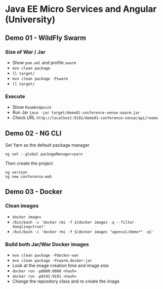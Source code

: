 # Java EE Micro Services and Angular (University) 

## Demo 01 - WildFly Swarm

### Size of War / Jar

* Show `pom.xml` and profile `swarm`
* `mvn clean package`
* `ll target/`
* `mvn clean package -Pswarm`
* `ll target/`

### Execute

* Show `RoomEndpoint`
* Run Jar `java -jar target/demo01-conference-venue-swarm.jar`
* Check URL `http://localhost:9191/demo01-conference-venue/api/rooms`

## Demo 02 - NG CLI

Set Yarn as the default package manager

```
ng set --global packageManager=yarn
```

Then create the project 

```
ng version
ng new conference-web

```

## Demo 03 - Docker

### Clean images

* `docker images`
* `/bin/bash -c 'docker rmi -f $(docker images -q --filter dangling=true)'`
* `/bin/bash -c 'docker rmi -f $(docker images "agoncal/demo*" -q)'`

### Build both Jar/War Docker images

* `mvn clean package -Pdocker-war`
* `mvn clean package -Pswarm,docker-jar`
* Look at the image creation time and image size
* `docker run -p8080:8080 <hash>`
* `docker run -p9191:9191 <hash>`
* Change the repository class and re create the image
